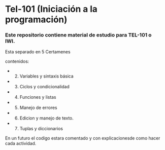 # Tel-101 (Iniciación a la programación)
### Este repositorio contiene material de estudio para TEL-101 o IWI.

Esta separado en 5 Certamenes

contenidos:
- 2. Variables y sintaxis básica
- 3. Ciclos y condicionalidad
- 4. Funciones y listas
- 5. Manejo de errores
- 6. Edicion y manejo de texto.
- 7. Tuplas y diccionarios

En un futuro el codigo estara comentado y con explicacionesde como hacer cada actividad.
